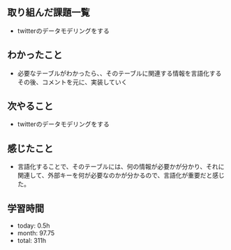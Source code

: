  ##  取り組んだ課題一覧

- twitterのデータモデリングをする

 ##  わかったこと
- 必要なテーブルがわかったら、、そのテーブルに関連する情報を言語化する<br>その後、コメントを元に、実装していく

 ##  次やること

- twitterのデータモデリングをする

 ##  感じたこと

- 言語化することで、そのテーブルには、何の情報が必要かが分かり、それに関連して、外部キーを何が必要なのかが分かるので、言語化が重要だと感じた。

 ##  学習時間
- today: 0.5h
- month: 97.75
- total: 311h

